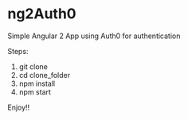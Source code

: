 # ng2Auth0
Simple Angular 2 App using Auth0 for authentication

Steps:
1. git clone
2. cd clone_folder
3. npm install
4. npm start

Enjoy!!
